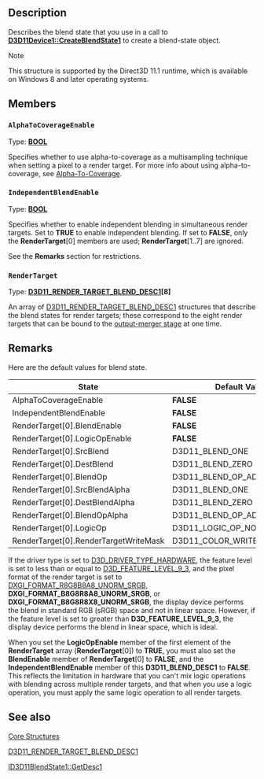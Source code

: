 ## Description

Describes the blend state that you use in a call to [**D3D11Device1::CreateBlendState1**](https://learn.microsoft.com/windows/win32/api/d3d11_1/nf-d3d11_1-id3d11device1-createblendstate1) to create a blend-state object.

> [!NOTE]
> This structure is supported by the Direct3D 11.1 runtime, which is available on Windows 8 and later operating systems.

## Members

### `AlphaToCoverageEnable`

Type: **[BOOL](https://learn.microsoft.com/windows/desktop/WinProg/windows-data-types)**

Specifies whether to use alpha-to-coverage as a multisampling technique when setting a pixel to a render target. For more info about using alpha-to-coverage, see [Alpha-To-Coverage](https://learn.microsoft.com/windows/desktop/direct3d11/d3d10-graphics-programming-guide-blend-state).

### `IndependentBlendEnable`

Type: **[BOOL](https://learn.microsoft.com/windows/desktop/WinProg/windows-data-types)**

Specifies whether to enable independent blending in simultaneous render targets. Set to **TRUE** to enable independent blending. If set to **FALSE**, only the **RenderTarget**[0] members are used; **RenderTarget**[1..7] are ignored.

See the **Remarks** section for restrictions.

### `RenderTarget`

Type: **[D3D11_RENDER_TARGET_BLEND_DESC1](https://learn.microsoft.com/windows/desktop/api/d3d11_1/ns-d3d11_1-d3d11_render_target_blend_desc1)[8]**

An array of [D3D11_RENDER_TARGET_BLEND_DESC1](https://learn.microsoft.com/windows/desktop/api/d3d11_1/ns-d3d11_1-d3d11_render_target_blend_desc1) structures that describe the blend states for render targets; these correspond to the eight render targets that can be bound to the [output-merger stage](https://learn.microsoft.com/windows/desktop/direct3d11/d3d10-graphics-programming-guide-output-merger-stage) at one time.

## Remarks

Here are the default values for blend state.

| State | Default Value |
| --- | --- |
| AlphaToCoverageEnable | **FALSE** |
| IndependentBlendEnable | **FALSE** |
| RenderTarget[0].BlendEnable | **FALSE** |
| RenderTarget[0].LogicOpEnable | **FALSE** |
| RenderTarget[0].SrcBlend | D3D11_BLEND_ONE |
| RenderTarget[0].DestBlend | D3D11_BLEND_ZERO |
| RenderTarget[0].BlendOp | D3D11_BLEND_OP_ADD |
| RenderTarget[0].SrcBlendAlpha | D3D11_BLEND_ONE |
| RenderTarget[0].DestBlendAlpha | D3D11_BLEND_ZERO |
| RenderTarget[0].BlendOpAlpha | D3D11_BLEND_OP_ADD |
| RenderTarget[0].LogicOp | D3D11_LOGIC_OP_NOOP |
| RenderTarget[0].RenderTargetWriteMask | D3D11_COLOR_WRITE_ENABLE_ALL |

If the driver type is set to [D3D_DRIVER_TYPE_HARDWARE](https://learn.microsoft.com/windows/desktop/api/d3dcommon/ne-d3dcommon-d3d_driver_type), the feature level is set to less than or equal to [D3D_FEATURE_LEVEL_9_3](https://learn.microsoft.com/windows/desktop/api/d3dcommon/ne-d3dcommon-d3d_feature_level), and the pixel format of the render target is set to [DXGI_FORMAT_R8G8B8A8_UNORM_SRGB](https://learn.microsoft.com/windows/desktop/api/dxgiformat/ne-dxgiformat-dxgi_format), **DXGI_FORMAT_B8G8R8A8_UNORM_SRGB**, or **DXGI_FORMAT_B8G8R8X8_UNORM_SRGB**, the display device performs the blend in standard RGB (sRGB) space and not in linear space. However, if the feature level is set to greater than **D3D_FEATURE_LEVEL_9_3**, the display device performs the blend in linear space, which is ideal.

When you set the **LogicOpEnable** member of the first element of the **RenderTarget** array (**RenderTarget**[0]) to **TRUE**, you must also set the **BlendEnable** member of **RenderTarget**[0] to **FALSE**, and the **IndependentBlendEnable** member of this **D3D11_BLEND_DESC1** to **FALSE**. This reflects the limitation in hardware that you can't mix logic operations with blending across multiple render targets, and that when you use a logic operation, you must apply the same logic operation to all render targets.

## See also

[Core Structures](https://learn.microsoft.com/windows/desktop/direct3d11/d3d11-graphics-reference-d3d11-core-structures)

[D3D11_RENDER_TARGET_BLEND_DESC1](https://learn.microsoft.com/windows/desktop/api/d3d11_1/ns-d3d11_1-d3d11_render_target_blend_desc1)

[ID3D11BlendState1::GetDesc1](https://learn.microsoft.com/windows/desktop/api/d3d11_1/nf-d3d11_1-id3d11blendstate1-getdesc1)